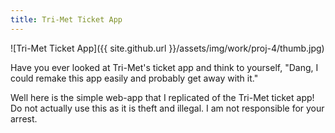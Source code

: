 ```yaml
---
title: Tri-Met Ticket App
---
```


![Tri-Met Ticket App]({{ site.github.url }}/assets/img/work/proj-4/thumb.jpg)

Have you ever looked at Tri-Met's ticket app and think to yourself, "Dang, I could remake this app easily and probably get away with it."

Well here is the simple web-app that I replicated of the Tri-Met ticket app! Do not actually use this as it is theft and illegal. I am not responsible for your arrest.
